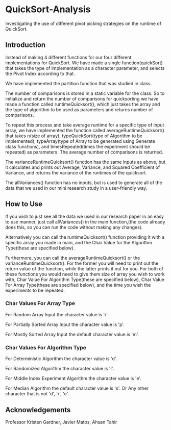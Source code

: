 # QuickSort-Analysis
Investigating the use of different pivot picking strategies on the runtime of QuickSort.

## Introduction

Instead of making 4 different functions for our four different implementations for QuickSort. We have made a 
single function(quickSort) that takes the type of implementation as a character parameter, and selects the Pivot 
Index according to that.

We have implemented the partition function that was studied in class.

The number of comparisons is stored in a static variable for the class. So to initialize and return the number
of comparisons for quicksorting we have made a function called runtimeQuicksort(), which just takes the array
and the type of algorithm to be used as parameters and returns number of comparisons.

To repeat this process and take average runtime for a specific type of input array, we have implemented
the function called averageRuntimeQuicksort() that takes n(size of array),
typeQuickSort(type of Algorithm to be implemented), typeArray(type of Array to be generated using
Generate class functions), and timesRepeated(times the experiment should be repeated) as parameters.
The average number of comparisons is returned.

The varianceRuntimeQuicksort() function has the same inputs as above, but it calculates
and prints out Average, Variance, and Squared Coefficient of Variance, and returns the
variance of the runtimes of the quicksort.

The allVariances() function has no inputs, but is used to generate all of the data that we used in our 
mini research study in a user-friendly way.


## How to Use

If you wish to just see all the data we used in our research paper in an easy to use manner, just call
allVariances() in the main function,(the code already does this, so you can run the code without making any
changes). 

Alternatively you can call the runtimeQuicksort() function providing it with a specific array you made in main,
and the Char Value for the Algorithm Type(these are specified below).

Furthermore, you can call the averageRuntimeQuicksort() or the varianceRuntimeQuicksort(). For the 
former you will need to print out the return value of the function, while the latter prints it out for you.
For both of these functions you would need to give them size of array you wish to work with, Char Value
For Algorithm Type(these are specified below), Char Value For Array Type(these are specified below), 
and the time you wish the experiments to be repeated.



### Char Values For Array Type

For Random Array Input the character value is 'r'.

For Partially Sorted Array Input the character value is 'p'.

For Mostly Sorted Array Input the default character value is 'm'.

### Char Values For Algorithm Type

For Deterministic Algorithm the character value is 'd'.

For Randomized Algorithm the character value is 'r'.

For Middle Index Experiment Algorithm the character value is 'e'.

For Median Algorithm the default character value is 's'. Or Any other character that is not 'd', 'r', 'e'.

## Acknowledgements

Professor Kristen Gardner,
Javier Matos,
Ahsan Tahir
